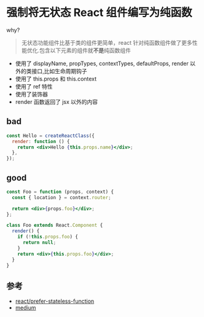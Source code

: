 # 强制将无状态 React 组件编写为纯函数

why?

> 无状态功能组件比基于类的组件更简单，react 针对纯函数组件做了更多性能优化.包含以下元素的组件就**不是**纯函数组件

- 使用了 displayName, propTypes, contextTypes, defaultProps, render 以外的类接口,比如生命周期钩子
- 使用了 this.props 和 this.context
- 使用了 ref 特性
- 使用了装饰器
- render 函数返回了 jsx 以外的内容

## bad

```jsx
const Hello = createReactClass({
  render: function () {
    return <div>Hello {this.props.name}</div>;
  },
});
```

## good

```jsx
const Foo = function (props, context) {
  const { location } = context.router;

  return <div>{props.foo}</div>;
};

class Foo extends React.Component {
  render() {
    if (!this.props.foo) {
      return null;
    }
    return <div>{this.props.foo}</div>;
  }
}
```

## 参考

- [react/prefer-stateless-function](https://github.com/jsx-eslint/eslint-plugin-react/blob/master/docs/rules/prefer-stateless-function.md)
- [medium](https://medium.com/technofunnel/working-with-react-pure-components-166ded26ae48)
